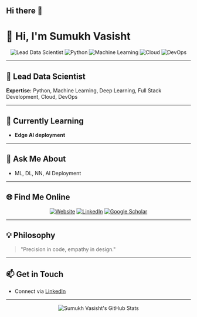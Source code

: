 ## Hi there 👋

# 👋 Hi, I'm Sumukh Vasisht

<p align="center">
  <img src="https://img.shields.io/badge/Data%20Scientist-%23FF6F00.svg?style=for-the-badge" alt="Lead Data Scientist" />
  <img src="https://img.shields.io/badge/Python-3776AB?style=for-the-badge&logo=python&logoColor=white" alt="Python" />
  <img src="https://img.shields.io/badge/Machine%20Learning-%2300C853.svg?style=for-the-badge" alt="Machine Learning" />
  <img src="https://img.shields.io/badge/Cloud-%23039BE5.svg?style=for-the-badge" alt="Cloud" />
  <img src="https://img.shields.io/badge/DevOps-%23F44336.svg?style=for-the-badge" alt="DevOps" />
</p>

---

## 🚀 Lead Data Scientist  
**Expertise:** Python, Machine Learning, Deep Learning, Full Stack Development, Cloud, DevOps

---

## 🌱 Currently Learning

- **Edge AI deployment**

---

## 💬 Ask Me About

- ML, DL, NN, AI Deployment

---

## 🌐 Find Me Online

<p align="center">
  <a href="https://www.svs.codes/"><img src="https://img.shields.io/badge/website-000?style=for-the-badge&logo=About.me&logoColor=white" alt="Website"></a>
  <a href="https://www.linkedin.com/in/sumukh-vasisht-s/"><img src="https://img.shields.io/badge/LinkedIn-0077B5?style=for-the-badge&logo=linkedin&logoColor=white" alt="LinkedIn"></a>
  <a href="https://scholar.google.com/citations?user=pFW1ZlIAAAAJ&hl=en"><img src="https://img.shields.io/badge/Google%20Scholar-4285F4?style=for-the-badge&logo=Google-Scholar&logoColor=white" alt="Google Scholar"></a>
</p>

---

## 💡 Philosophy

> "Precision in code, empathy in design."

---

## 📫 Get in Touch

- Connect via [LinkedIn](https://www.linkedin.com/in/sumukh-vasisht-s/)

---

<p align="center">
  <img src="https://github-readme-stats.vercel.app/api?username=sumukh-vasisht&show_icons=true&hide_title=true&theme=radical" alt="Sumukh Vasisht's GitHub Stats" />
</p>

